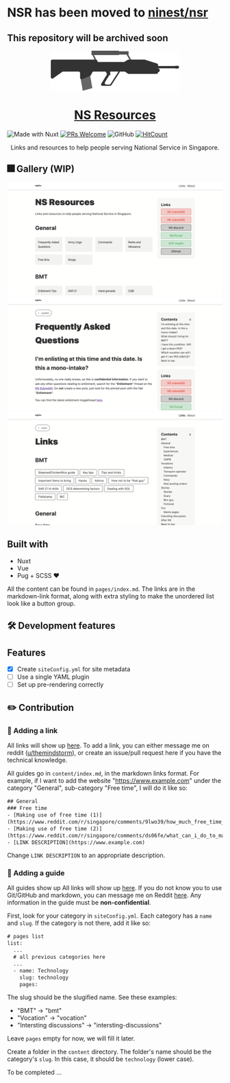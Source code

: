 # NSR has been moved to [ninest/nsr](https://github.com/ninest/nsr)

## This repository will be archived soon

<p align="center">
  <img align="center" width="300" src="./assets/svg/sar21.svg">
</p>

<h1 align="center">
  <a href="https://national-service.now.sh/">NS Resources</a>
</h1>

![Made with Nuxt](https://img.shields.io/badge/Made%20With-Nuxt-008c78?style=flat-square)
[![PRs Welcome](https://img.shields.io/badge/PRs-welcome-brightgreen.svg?style=flat-square)](http://makeapullrequest.com)
![GitHub](https://img.shields.io/github/license/ns-r/ns-links?style=flat-square)
[![HitCount](http://hits.dwyl.com/ns-r/ns-links.svg)](http://hits.dwyl.com/ns-r/ns-links)

<p align="center">Links and resources to help people serving National Service in Singapore.</p>

## :fireworks: Gallery (WIP)
![desktop view](./readme-images/main.png)
![desktop view](./readme-images/faq.png)
![desktop view](./readme-images/links.png)

## Built with
- Nuxt
- Vue
- Pug + SCSS :heart:


All the content can be found in `pages/index.md`. The links are in the markdown-link format, along with extra styling to make the unordered list look like a button group.

## :hammer_and_wrench: Development features
## Features
- [x] Create `siteConfig.yml` for site metadata
- [ ] Use a single YAML plugin
- [ ] Set up pre-rendering correctly

## :pencil2: Contribution
### :link: Adding a link
All links will show up [here](https://national-service.now.sh/). To add a link, you can either message me on reddit ([u/themindstorm](https://www.reddit.com/user/themindstorm)), or create an issue/pull request here if you have the technical knowledge.

All guides go in `content/index.md`, in the markdown links format. For example, if I want to add the website "https://www.example.com" under the category "General", sub-category "Free time", I will do it like so:

```
## General
### Free time
- [Making use of free time (1)](https://www.reddit.com/r/singapore/comments/9lwo39/how_much_free_time_are_u_given_during_ns_and_how/)
- [Making use of free time (2)](https://www.reddit.com/r/singapore/comments/ds06fe/what_can_i_do_to_make_best_use_of_free_time_in/)
- [LINK DESCRIPTION](https://www.example.com)
```

Change `LINK DESCRIPTION` to an appropriate description.


### :page_facing_up: Adding a guide
All guides show up All links will show up [here](https://national-service.now.sh/list). If you do not know you to use Git/GitHub and markdown, you can message me on Reddit [here](https://www.reddit.com/user/themindstorm). Any information in the guide must be **non-confidential**.

First, look for your category in `siteConfig.yml`. Each category has a `name` and `slug`. If the category is not there, add it like so:

```
# pages list
list:
  ...
  # all previous categories here
  ...
  - name: Technology
    slug: technology
    pages:
```
The slug should be the slugified name. See these examples:
- "BMT" -> "bmt"
- "Vocation" -> "vocation"
- "Intersting discussions" -> "intersting-discussions"

Leave `pages` empty for now, we will fill it later.

Create a folder in the `content` directory. The folder's name should be the category's `slug`. In this case, it should be `technology` (lower case).

To be completed ...
